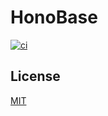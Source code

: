 # HonoBase

<p>
  <a
    href="https://github.com/dlbarduzzi/honobase/actions/workflows/ci.yaml"
    target="_blank"
    rel="noopener">
    <img
      src="https://github.com/dlbarduzzi/honobase/actions/workflows/ci.yaml/badge.svg"
      alt="ci"
    />
  </a>
</p>

## License

[MIT](./LICENSE)
